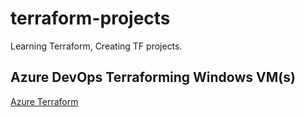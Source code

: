 # terraform-projects
Learning Terraform, Creating TF projects.


## Azure DevOps Terraforming Windows VM(s)
[Azure Terraform](https://github.com/abdu1aziz/terraform-projects/tree/main/azure-terraform/)
